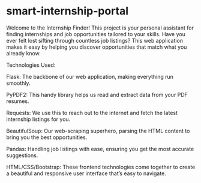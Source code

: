 # smart-internship-portal

Welcome to the Internship Finder! This project is your personal assistant for finding internships and job opportunities tailored to your skills. Have you ever felt lost sifting through countless job listings? This web application makes it easy by helping you discover opportunities that match what you already know.

Technologies Used:

Flask: The backbone of our web application, making everything run smoothly.

PyPDF2: This handy library helps us read and extract data from your PDF resumes.

Requests: We use this to reach out to the internet and fetch the latest internship listings for you.

BeautifulSoup: Our web-scraping superhero, parsing the HTML content to bring you the best opportunities.

Pandas: Handling job listings with ease, ensuring you get the most accurate suggestions.

HTML/CSS/Bootstrap: These frontend technologies come together to create a beautiful and responsive user interface that’s easy to navigate.
